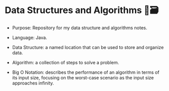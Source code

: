 # Data Structures and Algorithms 👾🗃️

- Purpose: Repository for my data structure and algorithms notes.
- Language: Java.

- Data Structure: a named location that can be used to store and organize data.
- Algorithm: a collection of steps to solve a problem.
- Big O Notation: describes the performance of an algorithm in terms of its input size, focusing on the worst-case scenario as the input size approaches infinity.